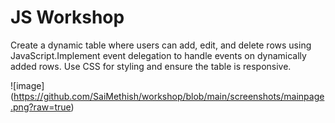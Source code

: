 # JS Workshop

Create a dynamic table where users can add, edit, and delete rows using JavaScript.Implement event delegation to handle events on dynamically added rows. Use CSS for styling and ensure the table is responsive.

![image] (https://github.com/SaiMethish/workshop/blob/main/screenshots/mainpage.png?raw=true)
